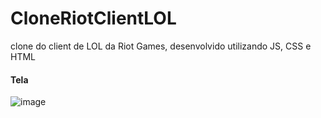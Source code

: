 # CloneRiotClientLOL
clone do client de LOL da Riot Games, desenvolvido utilizando JS, CSS e HTML 

#### Tela
![image](https://github.com/Gaells/CloneRiotClientLOL/assets/105751499/628db6cb-d2eb-408a-a00f-dffda7cd851c)

